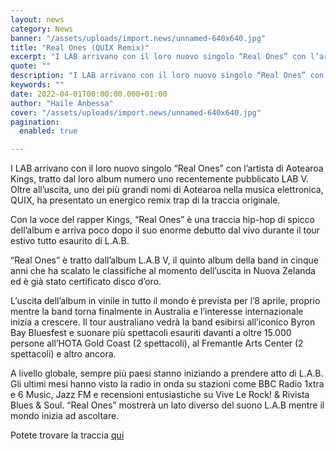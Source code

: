 ```yaml
---
layout: news
category: News
banner: "/assets/uploads/import.news/unnamed-640x640.jpg"
title: "Real Ones (QUIX Remix)"
excerpt: "I LAB arrivano con il loro nuovo singolo “Real Ones” con l’artista di Aotearoa Kings, tratto dal loro album numero uno recentemente pubblicato LAB V. Oltre all’uscita, uno dei più grandi nomi di Aotearoa nella musica elettronica, QUIX, ha presentato un energico remix trap di la traccia originale. Con la voce del rapper Kings, “Real [&hellip"
quote: ""
description: "I LAB arrivano con il loro nuovo singolo “Real Ones” con l’artista di Aotearoa Kings, tratto dal loro album numero uno recentemente pubblicato LAB V. Oltre all’uscita, uno dei più grandi nomi di Aotearoa nella musica elettronica, QUIX, ha presentato un energico remix trap di la traccia originale. Con la voce del rapper Kings, “Real [&hellip"
keywords: ""
date: 2022-04-01T00:00:00.000+01:00
author: "Haile Anbessa"
cover: "/assets/uploads/import.news/unnamed-640x640.jpg"
pagination:
  enabled: true

---
```


I LAB arrivano con il loro nuovo singolo “Real Ones” con l’artista di Aotearoa Kings, tratto dal loro album numero uno recentemente pubblicato LAB V. Oltre all’uscita, uno dei più grandi nomi di Aotearoa nella musica elettronica, QUIX, ha presentato un energico remix trap di la traccia originale.

Con la voce del rapper Kings, “Real Ones” è una traccia hip-hop di spicco dell’album e arriva poco dopo il suo enorme debutto dal vivo durante il tour estivo tutto esaurito di L.A.B.

“Real Ones” è tratto dall’album L.A.B V, il quinto album della band in cinque anni che ha scalato le classifiche al momento dell’uscita in Nuova Zelanda ed è già stato certificato disco d’oro.

L’uscita dell’album in vinile in tutto il mondo è prevista per l’8 aprile, proprio mentre la band torna finalmente in Australia e l’interesse internazionale inizia a crescere. Il tour australiano vedrà la band esibirsi all’iconico Byron Bay Bluesfest e suonare più spettacoli esauriti davanti a oltre 15.000 persone all’HOTA Gold Coast (2 spettacoli), al Fremantle Arts Center (2 spettacoli) e altro ancora.

A livello globale, sempre più paesi stanno iniziando a prendere atto di L.A.B. Gli ultimi mesi hanno visto la radio in onda su stazioni come BBC Radio 1xtra e 6 Music, Jazz FM e recensioni entusiastiche su Vive Le Rock! & Rivista Blues & Soul. “Real Ones” mostrerà un lato diverso del suono L.A.B mentre il mondo inizia ad ascoltare.

Potete trovare la traccia [qui](https://lab.ffm.to/realones)